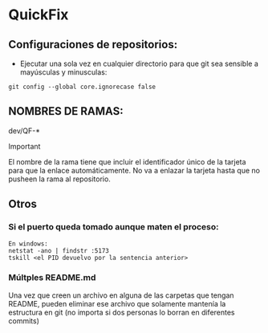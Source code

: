 # QuickFix

## Configuraciones de repositorios:

- Ejecutar una sola vez en cualquier directorio para que git sea sensible a mayúsculas y minusculas: 
```
git config --global core.ignorecase false
```

## NOMBRES DE RAMAS:

dev/QF-*

> [!IMPORTANT]
> El nombre de la rama tiene que incluir el identificador único de la tarjeta para que la enlace automáticamente.
> No va a enlazar la tarjeta hasta que no pusheen la rama al repositorio.


## Otros

### Si el puerto queda tomado aunque maten el proceso:

```
En windows:
netstat -ano | findstr :5173
tskill <el PID devuelvo por la sentencia anterior>
```

### Múltples README.md

Una vez que creen un archivo en alguna de las carpetas que tengan README, pueden eliminar ese archivo que solamente mantenía la estructura en git (no importa si dos personas lo borran en diferentes commits)